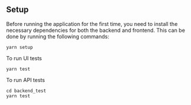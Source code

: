 ## Setup
Before running the application for the first time, you need to install the necessary dependencies for both the backend and frontend. This can be done by running the following commands:
```
yarn setup
```

To run UI tests
```
yarn test
```

To run API tests
```
cd backend_test
yarn test
```
